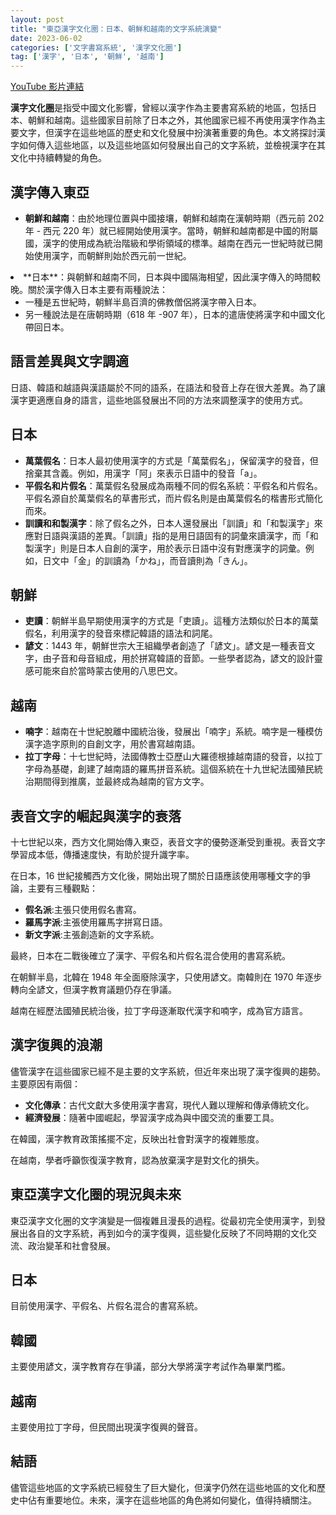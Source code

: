 ```yaml
---
layout: post
title: "東亞漢字文化圈：日本、朝鮮和越南的文字系統演變"
date: 2023-06-02
categories: ['文字書寫系統', '漢字文化圈']
tag: ['漢字', '日本', '朝鮮', '越南']
---
```


[YouTube 影片連結](https://youtube.com/live/V7gc1bxXb30?feature=share)

**漢字文化圈**是指受中國文化影響，曾經以漢字作為主要書寫系統的地區，包括日本、朝鮮和越南。這些國家目前除了日本之外，其他國家已經不再使用漢字作為主要文字，但漢字在這些地區的歷史和文化發展中扮演著重要的角色。本文將探討漢字如何傳入這些地區，以及這些地區如何發展出自己的文字系統，並檢視漢字在其文化中持續轉變的角色。

## 漢字傳入東亞

- **朝鮮和越南**：由於地理位置與中國接壤，朝鮮和越南在漢朝時期（西元前 202 年 - 西元 220 年）就已經開始使用漢字。當時，朝鮮和越南都是中國的附屬國，漢字的使用成為統治階級和學術領域的標準。越南在西元一世紀時就已開始使用漢字，而朝鮮則始於西元前一世紀。

<li>**日本**：與朝鮮和越南不同，日本與中國隔海相望，因此漢字傳入的時間較晚。關於漢字傳入日本主要有兩種說法：

- 一種是五世紀時，朝鮮半島百濟的佛教僧侶將漢字帶入日本。
- 另一種說法是在唐朝時期（618 年 -907 年），日本的遣唐使將漢字和中國文化帶回日本。

</li>

## 語言差異與文字調適

日語、韓語和越語與漢語屬於不同的語系，在語法和發音上存在很大差異。為了讓漢字更適應自身的語言，這些地區發展出不同的方法來調整漢字的使用方式。

## 日本

- **萬葉假名**：日本人最初使用漢字的方式是「萬葉假名」，保留漢字的發音，但捨棄其含義。例如，用漢字「阿」來表示日語中的發音「a」。
- **平假名和片假名**：萬葉假名發展成為兩種不同的假名系統：平假名和片假名。平假名源自於萬葉假名的草書形式，而片假名則是由萬葉假名的楷書形式簡化而來。
- **訓讀和和製漢字**：除了假名之外，日本人還發展出「訓讀」和「和製漢字」來應對日語與漢語的差異。「訓讀」指的是用日語固有的詞彙來讀漢字，而「和製漢字」則是日本人自創的漢字，用於表示日語中沒有對應漢字的詞彙。例如，日文中「金」的訓讀為「かね」，而音讀則為「きん」。

## 朝鮮

- **吏讀**：朝鮮半島早期使用漢字的方式是「吏讀」。這種方法類似於日本的萬葉假名，利用漢字的發音來標記韓語的語法和詞尾。
- **諺文**：1443 年，朝鮮世宗大王組織學者創造了「諺文」。諺文是一種表音文字，由子音和母音組成，用於拼寫韓語的音節。一些學者認為，諺文的設計靈感可能來自於當時蒙古使用的八思巴文。

## 越南

- **喃字**：越南在十世紀脫離中國統治後，發展出「喃字」系統。喃字是一種模仿漢字造字原則的自創文字，用於書寫越南語。
- **拉丁字母**：十七世紀時，法國傳教士亞歷山大羅德根據越南語的發音，以拉丁字母為基礎，創建了越南語的羅馬拼音系統。這個系統在十九世紀法國殖民統治期間得到推廣，並最終成為越南的官方文字。

## 表音文字的崛起與漢字的衰落

十七世紀以來，西方文化開始傳入東亞，表音文字的優勢逐漸受到重視。表音文字學習成本低，傳播速度快，有助於提升識字率。

在日本，16 世紀接觸西方文化後，開始出現了關於日語應該使用哪種文字的爭論，主要有三種觀點：

- **假名派**:主張只使用假名書寫。
- **羅馬字派**:主張使用羅馬字拼寫日語。
- **新文字派**:主張創造新的文字系統。

最終，日本在二戰後確立了漢字、平假名和片假名混合使用的書寫系統。

在朝鮮半島，北韓在 1948 年全面廢除漢字，只使用諺文。南韓則在 1970 年逐步轉向全諺文，但漢字教育議題仍存在爭議。

越南在經歷法國殖民統治後，拉丁字母逐漸取代漢字和喃字，成為官方語言。

## 漢字復興的浪潮

儘管漢字在這些國家已經不是主要的文字系統，但近年來出現了漢字復興的趨勢。主要原因有兩個：

- **文化傳承**：古代文獻大多使用漢字書寫，現代人難以理解和傳承傳統文化。
- **經濟發展**：隨著中國崛起，學習漢字成為與中國交流的重要工具。

在韓國，漢字教育政策搖擺不定，反映出社會對漢字的複雜態度。

在越南，學者呼籲恢復漢字教育，認為放棄漢字是對文化的損失。

## 東亞漢字文化圈的現況與未來

東亞漢字文化圈的文字演變是一個複雜且漫長的過程。從最初完全使用漢字，到發展出各自的文字系統，再到如今的漢字復興，這些變化反映了不同時期的文化交流、政治變革和社會發展。

## 日本

目前使用漢字、平假名、片假名混合的書寫系統。

## 韓國

主要使用諺文，漢字教育存在爭議，部分大學將漢字考試作為畢業門檻。

## 越南

主要使用拉丁字母，但民間出現漢字復興的聲音。

## 結語

儘管這些地區的文字系統已經發生了巨大變化，但漢字仍然在這些地區的文化和歷史中佔有重要地位。未來，漢字在這些地區的角色將如何變化，值得持續關注。
